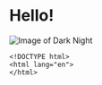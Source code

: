 # Hello!
![Image of Dark Night](https://images.pexels.com/photos/1699020/pexels-photo-1699020.jpeg)
```
<!DOCTYPE html>
<html lang="en">
</html>
```
